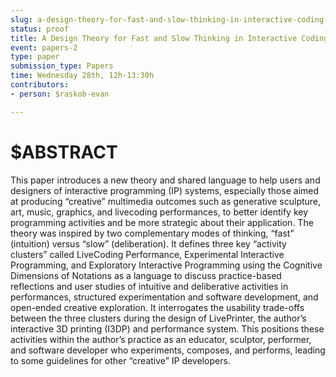```yaml
---
slug: a-design-theory-for-fast-and-slow-thinking-in-interactive-coding
status: proof
title: A Design Theory for Fast and Slow Thinking in Interactive Coding
event: papers-2
type: paper
submission_type: Papers
time: Wednesday 28th, 12h-13:30h
contributors:
- person: $raskob-evan

---
```


# $ABSTRACT

This paper introduces a new theory and shared language to help users and designers of interactive
programming (IP) systems, especially those aimed at producing “creative” multimedia outcomes such as
generative sculpture, art, music, graphics, and livecoding performances, to better identify key
programming activities and be more strategic about their application. The theory was inspired by two
complementary modes of thinking, “fast” (intuition) versus “slow” (deliberation). It defines three key
“activity clusters” called LiveCoding Performance, Experimental Interactive Programming, and
Exploratory Interactive Programming using the Cognitive Dimensions of Notations as a language to
discuss practice-based reflections and user studies of intuitive and deliberative activities in
performances, structured experimentation and software development, and open-ended creative
exploration. It interrogates the usability trade-offs between the three clusters during the design of
LivePrinter, the author’s interactive 3D printing (I3DP) and performance system. This positions these
activities within the author’s practice as an educator, sculptor, performer, and software developer who
experiments, composes, and performs, leading to some guidelines for other “creative” IP developers.
